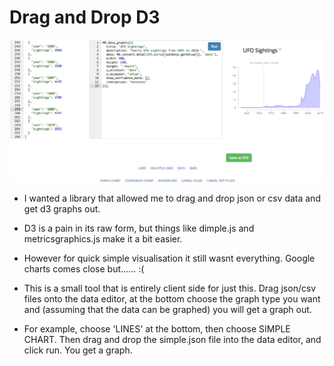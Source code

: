 # Drag and Drop D3

![layout](layout.png)
* I wanted a library that allowed me to drag and drop json or csv data and get d3 graphs out.
* D3 is a pain in its raw form, but things like dimple.js and metricsgraphics.js make it a bit easier.
* However for quick simple visualisation it still wasnt everything. Google charts comes close but...... :(

* This is a small tool that is entirely client side for just this.
Drag json/csv files onto the data editor, at the bottom choose the graph type you want and (assuming that the data can be graphed) you will get a graph out.

* For example, choose 'LINES' at the bottom, then choose SIMPLE CHART. Then drag and drop the simple.json file into the data editor, and click run. You get a graph.
